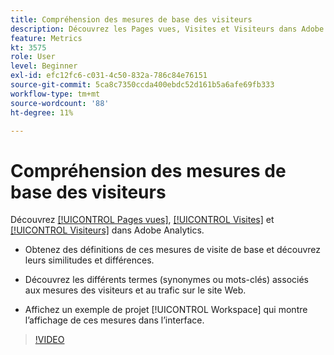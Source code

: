 ```yaml
---
title: Compréhension des mesures de base des visiteurs
description: Découvrez les Pages vues, Visites et Visiteurs dans Adobe Analytics. Obtenez insight dans les mesures de base des visiteurs qui vous aident à comprendre le trafic sur votre site Web.
feature: Metrics
kt: 3575
role: User
level: Beginner
exl-id: efc12fc6-c031-4c50-832a-786c84e76151
source-git-commit: 5ca8c7350ccda400ebdc52d161b5a6afe69fb333
workflow-type: tm+mt
source-wordcount: '88'
ht-degree: 11%

---
```


# Compréhension des mesures de base des visiteurs

Découvrez [[!UICONTROL Pages vues]](https://experienceleague.adobe.com/docs/analytics/components/metrics/page-views.html?lang=fr), [[!UICONTROL Visites]](https://experienceleague.adobe.com/docs/analytics/components/metrics/visits.html?lang=fr) et [[!UICONTROL Visiteurs]](https://experienceleague.adobe.com/docs/analytics/components/metrics/unique-visitors.html?lang=fr) dans Adobe Analytics.

* Obtenez des définitions de ces mesures de visite de base et découvrez leurs similitudes et différences.

* Découvrez les différents termes (synonymes ou mots-clés) associés aux mesures des visiteurs et au trafic sur le site Web.

* Affichez un exemple de projet [!UICONTROL Workspace] qui montre l’affichage de ces mesures dans l’interface.

>[!VIDEO](https://video.tv.adobe.com/v/28774/?quality=12&learn=on)
